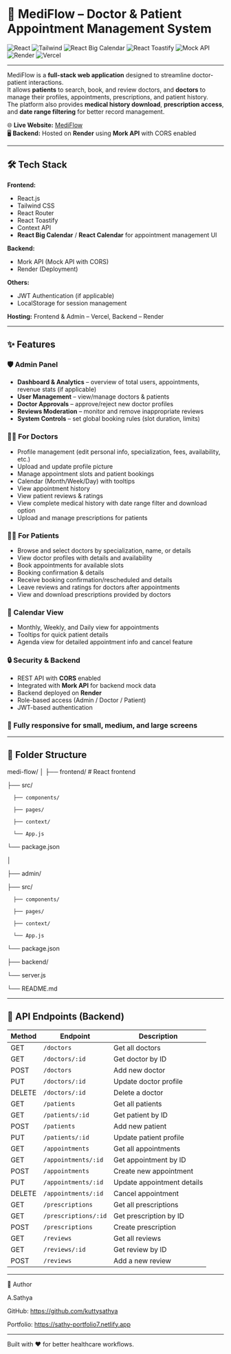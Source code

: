 # 🏥 MediFlow – Doctor & Patient Appointment Management System

![React](https://img.shields.io/badge/Frontend-ReactJS-61DAFB?style=flat&logo=react&logoColor=black)
![Tailwind](https://img.shields.io/badge/Styling-TailwindCSS-38B2AC?style=flat&logo=tailwind-css&logoColor=white)
![React Big Calendar](https://img.shields.io/badge/Calendar-React_Big_Calendar-FF6F00?style=flat&logo=google-calendar&logoColor=white)
![React Toastify](https://img.shields.io/badge/Notifications-React_Toastify-FF9800?style=flat&logo=react&logoColor=white)
![Mock API](https://img.shields.io/badge/API-Mock_API-blue?style=flat)
![Render](https://img.shields.io/badge/Backend_Hosting-Render-46E3B7?style=flat&logo=render&logoColor=white)
![Vercel](https://img.shields.io/badge/Frontend_Hosting-Vercel-000000?style=flat&logo=vercel&logoColor=white)

---

MediFlow is a **full-stack web application** designed to streamline doctor-patient interactions.  
It allows **patients** to search, book, and review doctors, and **doctors** to manage their profiles, appointments, prescriptions, and patient history.  
The platform also provides **medical history download**, **prescription access**, and **date range filtering** for better record management.

🌐 **Live Website:** [MediFlow](https://medi-flow-main-page-m57m.vercel.app)  
🖥 **Backend:** Hosted on **Render** using **Mork API** with CORS enabled

---

## 🛠 Tech Stack

**Frontend:**
- React.js
- Tailwind CSS
- React Router
- React Toastify
- Context API
- **React Big Calendar** / **React Calendar** for appointment management UI

**Backend:**
- Mork API (Mock API with CORS)
- Render (Deployment)

**Others:**
- JWT Authentication (if applicable)
- LocalStorage for session management

**Hosting:** Frontend & Admin – Vercel, Backend – Render

---

## ✨ Features

### 🛡️ Admin Panel
- **Dashboard & Analytics** – overview of total users, appointments, revenue stats (if applicable)
- **User Management** – view/manage doctors & patients
- **Doctor Approvals** – approve/reject new doctor profiles
- **Reviews Moderation** – monitor and remove inappropriate reviews
- **System Controls** – set global booking rules (slot duration, limits)

### 👨‍⚕️ For Doctors
- Profile management (edit personal info, specialization, fees, availability, etc.)
- Upload and update profile picture
- Manage appointment slots and patient bookings
- Calendar (Month/Week/Day) with tooltips
- View appointment history
- View patient reviews & ratings
- View complete medical history with date range filter and download option
- Upload and manage prescriptions for patients

### 🧑‍💻 For Patients
- Browse and select doctors by specialization, name, or details
- View doctor profiles with details and availability
- Book appointments for available slots
- Booking confirmation & details
- Receive booking confirmation/rescheduled and details
- Leave reviews and ratings for doctors after appointments
- View and download prescriptions provided by doctors

### 📅 Calendar View
- Monthly, Weekly, and Daily view for appointments
- Tooltips for quick patient details
- Agenda view for detailed appointment info and cancel feature

### 🔒 Security & Backend
- REST API with **CORS** enabled
- Integrated with **Mork API** for backend mock data
- Backend deployed on **Render**
- Role-based access (Admin / Doctor / Patient)
- JWT-based authentication

### 📱 Fully responsive for **small**, **medium**, and **large** screens

---

## 📂 Folder Structure
medi-flow/
│
├── frontend/ # React frontend

   ├── src/
   
      ├── components/
   
      ├── pages/
   
      ├── context/
      
      └── App.js
      
   └── package.json

│

├── admin/

   ├── src/
   
      ├── components/
   
      ├── pages/
   
      ├── context/
      
      └── App.js
      
   └── package.json


├── backend/ 

  └── server.js

└── README.md


---
## 📡 API Endpoints (Backend)

| Method | Endpoint              | Description                                 |
| ------ | --------------------- | ------------------------------------------- |
| GET    | `/doctors`            | Get all doctors                             |
| GET    | `/doctors/:id`        | Get doctor by ID                            |
| POST   | `/doctors`            | Add new doctor                              |
| PUT    | `/doctors/:id`        | Update doctor profile                       |
| DELETE | `/doctors/:id`        | Delete a doctor                             |
| GET    | `/patients`           | Get all patients                            |
| GET    | `/patients/:id`       | Get patient by ID                           |
| POST   | `/patients`           | Add new patient                             |
| PUT    | `/patients/:id`       | Update patient profile                      |
| GET    | `/appointments`       | Get all appointments                        |
| GET    | `/appointments/:id`   | Get appointment by ID                       |
| POST   | `/appointments`       | Create new appointment                      |
| PUT    | `/appointments/:id`   | Update appointment details                  |
| DELETE | `/appointments/:id`   | Cancel appointment                          |
| GET    | `/prescriptions`      | Get all prescriptions                       |
| GET    | `/prescriptions/:id`  | Get prescription by ID                      |
| POST   | `/prescriptions`      | Create prescription                         |
| GET    | `/reviews`            | Get all reviews                             |
| GET    | `/reviews/:id`        | Get review by ID                            |
| POST   | `/reviews`            | Add a new review                            |


---

💌 Author

A.Sathya

GitHub: https://github.com/kuttysathya

Portfolio: https://sathy-portfolio7.netlify.app

---

Built with ❤️ for better healthcare workflows.

